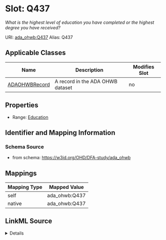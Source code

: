 

# Slot: Q437 


_What is the highest level of education you have completed or the highest degree you have received?_





URI: [ada_ohwb:Q437](https://w3id.org/OHD/DFA-study/ada_ohwb/Q437)
Alias: Q437

<!-- no inheritance hierarchy -->





## Applicable Classes

| Name | Description | Modifies Slot |
| --- | --- | --- |
| [ADAOHWBRecord](ADAOHWBRecord.md) | A record in the ADA OHWB dataset |  no  |







## Properties

* Range: [Education](Education.md)





## Identifier and Mapping Information







### Schema Source


* from schema: https://w3id.org/OHD/DFA-study/ada_ohwb




## Mappings

| Mapping Type | Mapped Value |
| ---  | ---  |
| self | ada_ohwb:Q437 |
| native | ada_ohwb:Q437 |




## LinkML Source

<details>
```yaml
name: Q437
description: What is the highest level of education you have completed or the highest
  degree you have received?
from_schema: https://w3id.org/OHD/DFA-study/ada_ohwb
rank: 1000
alias: Q437
domain_of:
- ADA_OHWBRecord
range: Education

```
</details>
